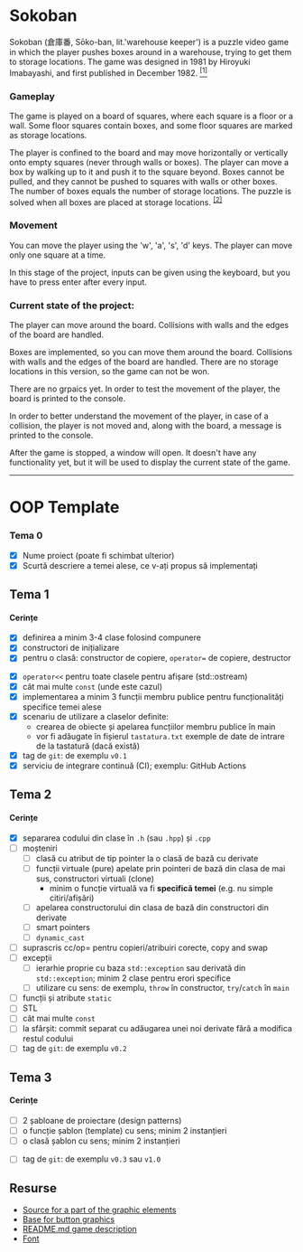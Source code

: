 # Sokoban


Sokoban (倉庫番, Sōko-ban, lit.'warehouse keeper') is a puzzle 
video game in which the player pushes boxes around in a warehouse,
trying to get them to storage locations. The game was designed in
1981 by Hiroyuki Imabayashi, and first published in December 1982.
[ <sup>[1]</sup> ](https://en.wikipedia.org/wiki/Sokoban)

### Gameplay

The game is played on a board of squares, where each square is a
floor or a wall. Some floor squares contain boxes, and some floor
squares are marked as storage locations.

The player is confined to the board and may move horizontally or
vertically onto empty squares (never through walls or boxes). The
player can move a box by walking up to it and push it to the
square beyond. Boxes cannot be pulled, and they cannot be pushed
to squares with walls or other boxes. The number of boxes equals
the number of storage locations. The puzzle is solved when all 
boxes are placed at storage locations.
<sup> [[2]](https://en.wikipedia.org/wiki/Sokoban#Gameplay) </sup>

### Movement

You can move the player using the 'w', 'a', 's', 'd' keys.
The player can move only one square at a time.

In this stage of the project, inputs can be given using the 
keyboard, but you have to press enter after every input.

### Current state of the project:

The player can move around the board. Collisions with walls and
the edges of the board are handled.

Boxes are implemented, so you can move them around the board.
Collisions with walls and the edges of the board are handled.
There are no storage locations in this version, so the game can 
not be won.

There are no grpaics yet. In order to test the
movement of the player, the board is printed to the console.

In order to better understand the movement of the player, in case
of a collision, the player is not moved and, along with the board,
a message is printed to the console.

After the game is stopped, a window will open. It doesn't have
any functionality yet, but it will be used to display the
current state of the game.

---

# OOP Template

### Tema 0

- [x] Nume proiect (poate fi schimbat ulterior)
- [x] Scurtă descriere a temei alese, ce v-ați propus să implementați

## Tema 1

#### Cerințe
- [x] definirea a minim 3-4 clase folosind compunere
- [x] constructori de inițializare
- [x] pentru o clasă: constructor de copiere, `operator=` de copiere, destructor
<!-- - [ ] pentru o altă clasă: constructor de mutare, `operator=` de mutare, destructor -->
<!-- - [ ] pentru o altă clasă: toate cele 5 funcții membru speciale -->
- [x] `operator<<` pentru toate clasele pentru afișare (std::ostream)
- [x] cât mai multe `const` (unde este cazul)
- [x] implementarea a minim 3 funcții membru publice pentru funcționalități specifice temei alese
- [x] scenariu de utilizare a claselor definite:
  - crearea de obiecte și apelarea funcțiilor membru publice în main
  - vor fi adăugate în fișierul `tastatura.txt` exemple de date de intrare de la tastatură (dacă există)
- [x] tag de `git`: de exemplu `v0.1`
- [x] serviciu de integrare continuă (CI); exemplu: GitHub Actions

## Tema 2

#### Cerințe
- [x] separarea codului din clase în `.h` (sau `.hpp`) și `.cpp`
- [ ] moșteniri
  - [ ] clasă cu atribut de tip pointer la o clasă de bază cu derivate
  - [ ] funcții virtuale (pure) apelate prin pointeri de bază din clasa de mai sus, constructori virtuali (clone)
    - minim o funcție virtuală va fi **specifică temei** (e.g. nu simple citiri/afișări)
  - [ ] apelarea constructorului din clasa de bază din constructori din derivate
  - [ ] smart pointers
  - [ ] `dynamic_cast`
- [ ] suprascris cc/op= pentru copieri/atribuiri corecte, copy and swap
- [ ] excepții
  - [ ] ierarhie proprie cu baza `std::exception` sau derivată din `std::exception`; minim 2 clase pentru erori specifice
  - [ ] utilizare cu sens: de exemplu, `throw` în constructor, `try`/`catch` în `main`
- [ ] funcții și atribute `static`
- [ ] STL
- [ ] cât mai multe `const`
- [ ] la sfârșit: commit separat cu adăugarea unei noi derivate fără a modifica restul codului
- [ ] tag de `git`: de exemplu `v0.2`

## Tema 3

#### Cerințe
- [ ] 2 șabloane de proiectare (design patterns)
- [ ] o funcție șablon (template) cu sens; minim 2 instanțieri
- [ ] o clasă șablon cu sens; minim 2 instanțieri
<!-- - [ ] o specializare pe funcție/clasă șablon -->
- [ ] tag de `git`: de exemplu `v0.3` sau `v1.0`

## Resurse

- [Source for a part of the graphic elements](https://opengameart.org/content/metallicorange-16px-orthogonal-tileset)
- [Base for button graphics](https://www.shutterstock.com/image-vector/set-pixel-elements-retro-games-game-2200893441)
- [README.md game description](https://en.wikipedia.org/wiki/Sokoban)
- [Font](https://www.dafont.com/minecraft.font)